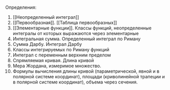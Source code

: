 Определения:
1. [[Неопределенный интеграл]]
2. [[Первообразная]]. [[Таблица первообразных]]
3. [[Элементарные функции]]. Классы функций, неопределенные интегралы от которых выражаются через элементарные
4. Интегральная сумма. Определенный интеграл по Риману
5. Сумма Дарбу. Интеграл Дарбу
6. Классы интегрируемых по Риману функций
7. Интеграл с переменным верхним пределом
8. Спрямляемая кривая. Длина кривой
9. Мера Жордана, измеримое множество. 
10. Формулы вычисления длины кривой (параметрической, явной и в полярной системе координат), площади (криволинейной трапеции и в полярной системе координат), объема через сечения.